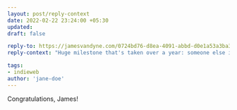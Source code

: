 ```yaml
---
layout: post/reply-context
date: 2022-02-22 23:24:00 +05:30
updated:
draft: false

reply-to: https://jamesvandyne.com/0724bd76-d8ea-4091-abbd-d0e1a53a3ba3
reply-context: "Huge milestone that's taken over a year: someone else is blogging with Tanzawa!"

tags:
- indieweb
author: 'jane-doe'
---
```


Congratulations, James!
